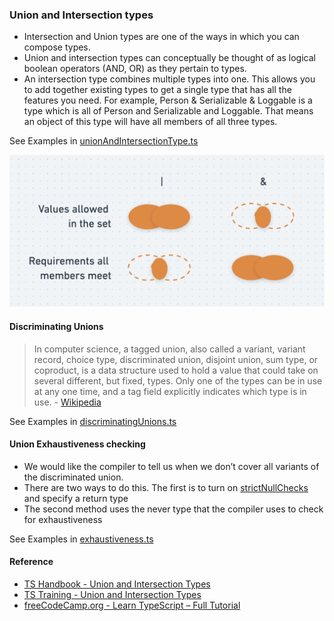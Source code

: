 ### Union and Intersection types
- Intersection and Union types are one of the ways in which you can compose types.
- Union and intersection types can conceptually be thought of as logical boolean operators (AND, OR) as they pertain to types.
- An intersection type combines multiple types into one. This allows you to add together existing types to get a single type that has all the features you need. For example, Person & Serializable & Loggable is a type which is all of Person and Serializable and Loggable. That means an object of this type will have all members of all three types.

See Examples in [unionAndIntersectionType.ts](./src/unionAndIntersectionTypes.ts)

![alt text](image-1.png)

#### Discriminating Unions

> In computer science, a tagged union, also called a variant, variant record, choice type, discriminated union, disjoint union, sum type, or coproduct, is a data structure used to hold a value that could take on several different, but fixed, types. Only one of the types can be in use at any one time, and a tag field explicitly indicates which type is in use. - [Wikipedia](https://en.wikipedia.org/wiki/Tagged_union)

See Examples in [discriminatingUnions.ts](./src/discriminatingUnions.ts)

#### Union Exhaustiveness checking
- We would like the compiler to tell us when we don’t cover all variants of the discriminated union.
- There are two ways to do this. The first is to turn on [strictNullChecks](https://www.typescriptlang.org/tsconfig#strictNullChecks) and specify a return type
- The second method uses the never type that the compiler uses to check for exhaustiveness

See Examples in [exhaustiveness.ts](./src/exhaustiveness.ts)

#### Reference
- [TS Handbook - Union and Intersection Types](https://www.typescriptlang.org/docs/handbook/unions-and-intersections.html)
- [TS Training - Union and Intersection Types](https://www.typescript-training.com/course/fundamentals-v4/06-union-and-intersection-types/)
- [freeCodeCamp.org - Learn TypeScript – Full Tutorial](https://www.youtube.com/watch?v=30LWjhZzg50&t=6603s)